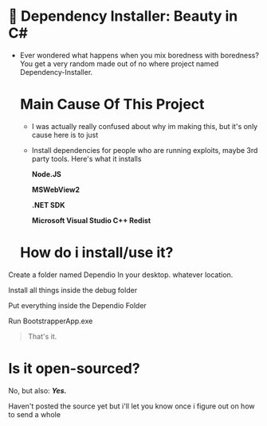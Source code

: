# 📜 Dependency Installer: Beauty in C# 

- Ever wondered what happens when you mix boredness with boredness? You get a very random made out of no where project named Dependency-Installer.


  # Main Cause Of This Project

   - I was actually really confused about why im making this, but it's only cause here is to just
 
   - Install dependencies for people who are running exploits, maybe 3rd party tools. Here's what it installs
 
     **Node.JS**
     
     **MSWebView2**
     
     **.NET SDK**
     
     **Microsoft Visual Studio C++ Redist**

  # How do i install/use it?
    
 Create a folder named Dependio In your desktop. whatever location.

 Install all things inside the debug folder

 Put everything inside the Dependio Folder
 
 Run BootstrapperApp.exe

> That's it.

# Is it open-sourced?

No, but also: ***Yes.***

Haven't posted the source yet but i'll let you know once i figure out on how to send a whole 
     

